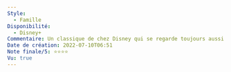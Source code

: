 ```yaml
---
Style:
  - Famille
Disponibilité:
  - Disney+
Commentaire: Un classique de chez Disney qui se regarde toujours aussi bien en 2022. Les dessins et voix n’ont pas vieilli d’un poil. De bonnes musiques, de bons personnages. Difficile de le regarder en oubliant son caractère culte.
Date de création: 2022-07-10T06:51
Note finale/5: ⭐⭐⭐⭐
Vu: true
---
```

